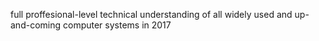 full proffesional-level technical understanding of all 
widely used and up-and-coming computer systems in 2017
